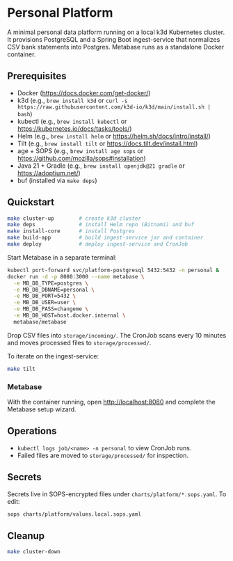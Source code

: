 # Personal Platform

A minimal personal data platform running on a local k3d Kubernetes cluster. It provisions PostgreSQL and a Spring Boot ingest-service that normalizes CSV bank statements into Postgres. Metabase runs as a standalone Docker container.

## Prerequisites
- Docker (https://docs.docker.com/get-docker/)
- k3d (e.g., `brew install k3d` or `curl -s https://raw.githubusercontent.com/k3d-io/k3d/main/install.sh | bash`)
- kubectl (e.g., `brew install kubectl` or https://kubernetes.io/docs/tasks/tools/)
- Helm (e.g., `brew install helm` or https://helm.sh/docs/intro/install/)
- Tilt (e.g., `brew install tilt` or https://docs.tilt.dev/install.html)
- age + SOPS (e.g., `brew install age sops` or https://github.com/mozilla/sops#installation)
- Java 21 + Gradle (e.g., `brew install openjdk@21 gradle` or https://adoptium.net/)
- buf (installed via `make deps`)

## Quickstart
```bash
make cluster-up        # create k3d cluster
make deps              # install Helm repo (Bitnami) and buf
make install-core      # install Postgres
make build-app         # build ingest-service jar and container
make deploy            # deploy ingest-service and CronJob
```

Start Metabase in a separate terminal:

```bash
kubectl port-forward svc/platform-postgresql 5432:5432 -n personal &
docker run -d -p 8080:3000 --name metabase \
  -e MB_DB_TYPE=postgres \
  -e MB_DB_DBNAME=personal \
  -e MB_DB_PORT=5432 \
  -e MB_DB_USER=user \
  -e MB_DB_PASS=changeme \
  -e MB_DB_HOST=host.docker.internal \
  metabase/metabase
```

Drop CSV files into `storage/incoming/`. The CronJob scans every 10 minutes and moves processed files to `storage/processed/`.

To iterate on the ingest-service:
```bash
make tilt
```

### Metabase
With the container running, open <http://localhost:8080> and complete the Metabase setup wizard.

## Operations
- `kubectl logs job/<name> -n personal` to view CronJob runs.
- Failed files are moved to `storage/processed/` for inspection.

## Secrets
Secrets live in SOPS-encrypted files under `charts/platform/*.sops.yaml`.
To edit:
```bash
sops charts/platform/values.local.sops.yaml
```

## Cleanup
```bash
make cluster-down
```
